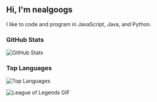 ## Hi, I'm nealgoogs
I like to code and program in JavaScript, Java, and Python.


### GitHub Stats
![GitHub Stats](https://github-readme-stats.vercel.app/api?username=nealgoogs&show_icons=true&theme=default)

### Top Languages
![Top Languages](https://github-readme-stats.vercel.app/api/top-langs/?username=nealgoogs&layout=compact&theme=default)

![League of Legends GIF](https://media.giphy.com/media/jvGRCV7wOiO38GYzea/giphy.gif)

